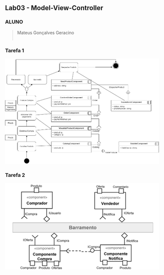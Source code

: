 ## Lab03 - Model-View-Controller

### ALUNO
   >Mateus Gonçalves Geracino
<br><br>

### Tarefa 1
  ![imagem1](imagens/tarefa1.png)
<br>

### Tarefa 2
  ![imagem2](imagens/tarefa2.png)
<br>
